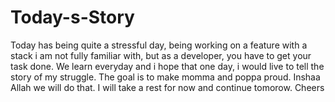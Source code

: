 # Today-s-Story
Today has being quite a stressful day, being working on a feature with a stack i am not fully familiar with, but as a developer, you have to get your task done. We learn everyday and i hope that one day, i would live to tell the story of my struggle. The goal is to make momma and poppa proud. Inshaa Allah we will do that. I will take a rest for now and continue tomorow. Cheers

